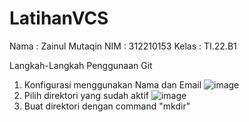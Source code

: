 # LatihanVCS
Nama  : Zainul Mutaqin 
NIM   : 312210153
Kelas : TI.22.B1

Langkah-Langkah Penggunaan Git
1. Konfigurasi menggunakan Nama dan Email
![image](https://user-images.githubusercontent.com/115475424/196045383-4a27db6e-743b-41d2-8149-d5a301d0c42c.png)
2. Pilih direktori yang sudah aktif
![image](https://user-images.githubusercontent.com/115475424/196045480-9999852a-2beb-4517-a49e-7ad0419240aa.png)
3. Buat direktori dengan command "mkdir"
